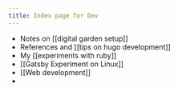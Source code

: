 ```yaml
---
title: Index page for Dev
---
```


- Notes on [[digital garden setup]]
- References and [[tips on hugo development]]
- My [[experiments with ruby]]
- [[Gatsby Experiment on Linux]]
- [[Web development]]
- 